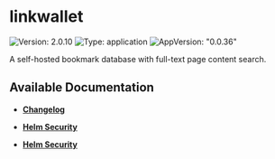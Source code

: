 # linkwallet

![Version: 2.0.10](https://img.shields.io/badge/Version-2.0.10-informational?style=flat-square) ![Type: application](https://img.shields.io/badge/Type-application-informational?style=flat-square) ![AppVersion: "0.0.36"](https://img.shields.io/badge/AppVersion-"0.0.36"-informational?style=flat-square)

A self-hosted bookmark database with full-text page content search.

## Available Documentation

- [**Changelog**](CHANGELOG)

- [**Helm Security**](container-security)

- [**Helm Security**](helm-security)

